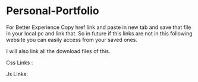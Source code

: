 # Personal-Portfolio

For Better Experience Copy href link and paste in new tab and save that file in your local pc and link that. So in future if this links are not in this following website you can easily access from your saved ones.

I will also link all the download files of this.


Css Links : 
   <link rel="stylesheet" href="https://stackpath.bootstrapcdn.com/bootstrap/4.5.2/css/bootstrap.min.css">
   <link rel="stylesheet" href="https://cdnjs.cloudflare.com/ajax/libs/animate.css/3.5.2/animate.min.css">
   <link rel="stylesheet" href="https://stackpath.bootstrapcdn.com/font-awesome/4.7.0/css/font-awesome.min.css">
   <link rel="stylesheet" href="https://cdnjs.cloudflare.com/ajax/libs/magnific-popup.js/1.0.0/magnific-popup.min.css">
   <link rel="stylesheet" href="https://cdnjs.cloudflare.com/ajax/libs/slick-carousel/1.8.1/slick.min.css">
   
   Js Links: 
    <script src="https://code.jquery.com/jquery-3.6.0.js"></script>
    <script src="https://stackpath.bootstrapcdn.com/bootstrap/4.5.2/js/bootstrap.min.js"></script>
    <script src="https://cdnjs.cloudflare.com/ajax/libs/jquery.isotope/3.0.6/isotope.pkgd.min.js"></script>
    <script src="https://cdnjs.cloudflare.com/ajax/libs/magnific-popup.js/1.0.0/jquery.magnific-popup.min.js"></script>
    <script src="https://cdnjs.cloudflare.com/ajax/libs/slick-carousel/1.8.1/slick.min.js"></script>
    <script src="https://cdnjs.cloudflare.com/ajax/libs/wow/1.1.2/wow.min.js"></script>
    
    
